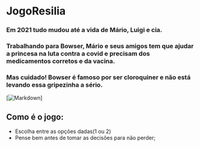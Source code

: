 # JogoResilia

### Em 2021 tudo mudou até a vida de Mário, Luigi e cia.
### Trabalhando para Bowser, Mário e seus amigos tem que ajudar a princesa na luta contra a covid e precisam dos medicamentos corretos e da vacina.
### Mas cuidado! Bowser é famoso por ser cloroquiner e não está levando essa gripezinha a sério.



[![Markdown](https://gph.is/2OtD3mw)]
    
## Como é o jogo:  
- Escolha entre as opções dadas(1 ou 2)  
- Pense bem antes de tomar as decisões para não perder;

